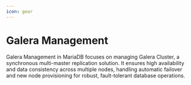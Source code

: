 ```yaml
---
icon: gear
---
```


# Galera Management

Galera Management in MariaDB focuses on managing Galera Cluster, a synchronous multi-master replication solution. It ensures high availability and data consistency across multiple nodes, handling automatic failover and new node provisioning for robust, fault-tolerant database operations.
